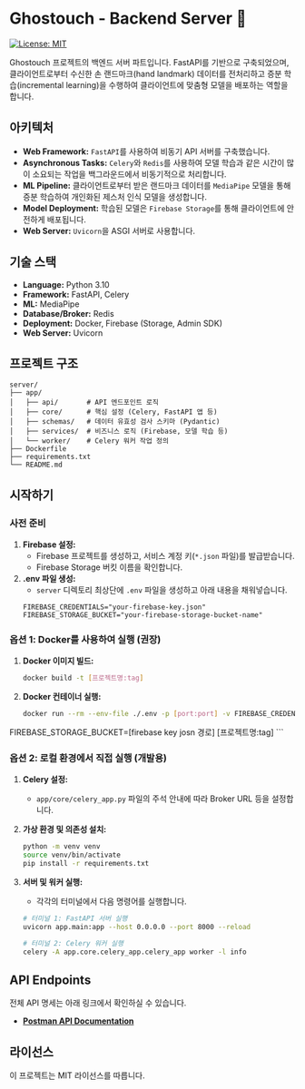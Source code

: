 # Ghostouch - Backend Server 👻
[![License: MIT](https://img.shields.io/badge/License-MIT-yellow.svg)](https://opensource.org/licenses/MIT)

Ghostouch 프로젝트의 백엔드 서버 파트입니다. FastAPI를 기반으로 구축되었으며, 클라이언트로부터 수신한 손 랜드마크(hand landmark) 데이터를 전처리하고 증분 학습(incremental learning)을 수행하여 클라이언트에 맞춤형 모델을 배포하는 역할을 합니다.

## 아키텍처

-   **Web Framework:** `FastAPI`를 사용하여 비동기 API 서버를 구축했습니다.
-   **Asynchronous Tasks:** `Celery`와 `Redis`를 사용하여 모델 학습과 같은 시간이 많이 소요되는 작업을 백그라운드에서 비동기적으로 처리합니다.
-   **ML Pipeline:** 클라이언트로부터 받은 랜드마크 데이터를 `MediaPipe` 모델을 통해 증분 학습하여 개인화된 제스처 인식 모델을 생성합니다.
-   **Model Deployment:** 학습된 모델은 `Firebase Storage`를 통해 클라이언트에 안전하게 배포됩니다.
-   **Web Server:** `Uvicorn`을 ASGI 서버로 사용합니다.

## 기술 스택

-   **Language:** Python 3.10
-   **Framework:** FastAPI, Celery
-   **ML:** MediaPipe
-   **Database/Broker:** Redis
-   **Deployment:** Docker, Firebase (Storage, Admin SDK)
-   **Web Server:** Uvicorn

## 프로젝트 구조

```
server/
├── app/
│   ├── api/       # API 엔드포인트 로직
│   ├── core/      # 핵심 설정 (Celery, FastAPI 앱 등)
│   ├── schemas/   # 데이터 유효성 검사 스키마 (Pydantic)
│   ├── services/  # 비즈니스 로직 (Firebase, 모델 학습 등)
│   └── worker/    # Celery 워커 작업 정의
├── Dockerfile
├── requirements.txt
└── README.md
```

## 시작하기

### 사전 준비

1.  **Firebase 설정:**
    -   Firebase 프로젝트를 생성하고, 서비스 계정 키(`*.json` 파일)를 발급받습니다.
    -   Firebase Storage 버킷 이름을 확인합니다.
2.  **.env 파일 생성:**
    -   `server` 디렉토리 최상단에 `.env` 파일을 생성하고 아래 내용을 채워넣습니다.
    ```env
    FIREBASE_CREDENTIALS="your-firebase-key.json"
    FIREBASE_STORAGE_BUCKET="your-firebase-storage-bucket-name"
    ```

### 옵션 1: Docker를 사용하여 실행 (권장)

1.  **Docker 이미지 빌드:**
    ```bash
    docker build -t [프로젝트명:tag]
    ```
2.  **Docker 컨테이너 실행:**
    ```bash
    docker run --rm --env-file ./.env -p [port:port] -v FIREBASE_CREDENTIALS=/app/serviceAccountKey.json
FIREBASE_STORAGE_BUCKET=[firebase key josn 경로] [프로젝트명:tag]
    ```

### 옵션 2: 로컬 환경에서 직접 실행 (개발용)

1.  **Celery 설정:**
    - `app/core/celery_app.py` 파일의 주석 안내에 따라 Broker URL 등을 설정합니다.

2.  **가상 환경 및 의존성 설치:**
    ```bash
    python -m venv venv
    source venv/bin/activate
    pip install -r requirements.txt
    ```

3.  **서버 및 워커 실행:**
    -   각각의 터미널에서 다음 명령어를 실행합니다.
    ```bash
    # 터미널 1: FastAPI 서버 실행
    uvicorn app.main:app --host 0.0.0.0 --port 8000 --reload

    # 터미널 2: Celery 워커 실행
    celery -A app.core.celery_app.celery_app worker -l info
    ```

## API Endpoints

전체 API 명세는 아래 링크에서 확인하실 수 있습니다.

-   **[Postman API Documentation](https://documenter.getpostman.com/view/28368657/2sB3BGFURM)**

## 라이선스

이 프로젝트는 MIT 라이선스를 따릅니다.
